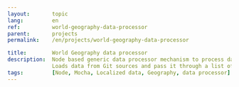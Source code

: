 ```yaml
---
layout:       topic
lang:         en
ref:          world-geography-data-processor
parent:       projects
permalink:    /en/projects/world-geography-data-processor

title:        World Geography data processor
description:  Node based generic data processor mechanism to process data sets from multiple sources.
              Loads data from Git sources and pass it through a list of prioritized processors before output.
tags:         [Node, Mocha, Localized data, Geography, data processor]
---
```


